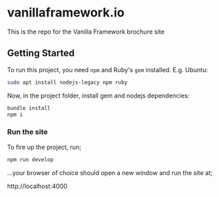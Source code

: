 # vanillaframework.io

This is the repo for the Vanilla Framework brochure site

## Getting Started

To run this project, you need `npm` and Ruby's `gem` installed. E.g. Ubuntu:

``` bash
sudo apt install nodejs-legacy npm ruby
```

Now, in the project folder, install gem and nodejs dependencies:

``` bash
bundle install
npm i
```

### Run the site

To fire up the project, run;

``` bash
npm run develop
```

...your browser of choice should open a new window and run the site at;

http://localhost:4000
